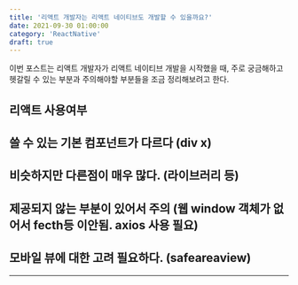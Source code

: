 ```yaml
---
title: '리액트 개발자는 리액트 네이티브도 개발할 수 있을까요?'
date: 2021-09-30 01:00:00
category: 'ReactNative'
draft: true
---
```


이번 포스트는 리액트 개발자가 리액트 네이티브 개발을 시작했을 때, 주로 궁금해하고 헷갈릴 수 있는 부분과 주의해야할 부분들을 조금 정리해보려고 한다.

## 리액트 사용여부

## 쓸 수 있는 기본 컴포넌트가 다르다 (div x)

## 비슷하지만 다른점이 매우 많다. (라이브러리 등)

## 제공되지 않는 부분이 있어서 주의 (웹 window 객체가 없어서 fecth등 이안됨. axios 사용 필요)

## 모바일 뷰에 대한 고려 필요하다. (safeareaview)

---
